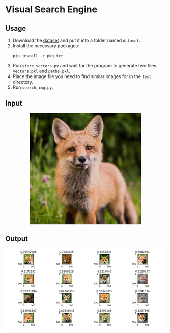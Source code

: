 # Visual Search Engine

## Usage

1. Download the [dataset](https://www.kaggle.com/datasets/theaayushbajaj/cbir-dataset) and put it into a folder named `dataset`.
2. Install the necessary packages:
    ```sh
    pip install -r pkg.txt
    ```
3. Run `store_vectors.py` and wait for the program to generate two files: `vectors.pkl` and `paths.pkl`.
4. Place the image file you need to find similar images for in the `test` directory.
5. Run `search_img.py`.

## Input 
<p align="center">
  <img src="./test/test01.jpg" width="350" title="input image">
</p>

## Output
<p align="center">
  <img src="Figure_1.png" title="output image">
</p>
